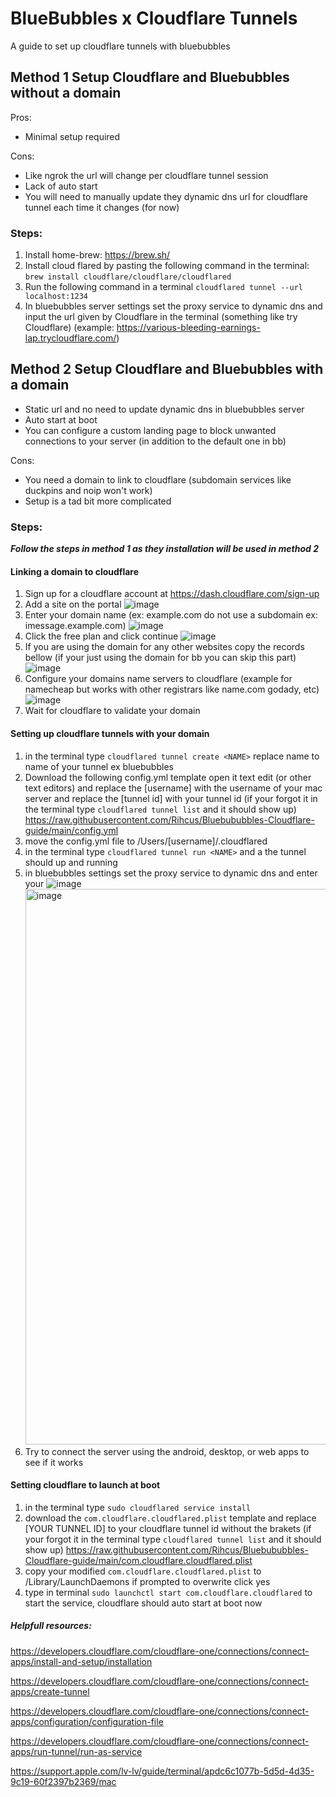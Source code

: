 # BlueBubbles x Cloudflare Tunnels

A guide to set up cloudflare tunnels with bluebubbles 

## Method 1 Setup Cloudflare and Bluebubbles without a domain

Pros:

- Minimal setup required

Cons:

- Like ngrok the url will change per cloudflare tunnel session
- Lack of auto start
- You will need to manually update they dynamic dns url for cloudflare tunnel each time it changes (for now)

### Steps:

1. Install home-brew: https://brew.sh/  
2. Install cloud flared by pasting the following command in the terminal: `brew install cloudflare/cloudflare/cloudflared ` 
3. Run the following command in a terminal `cloudflared tunnel --url localhost:1234 ` 
4. In bluebubbles server settings set the proxy service to dynamic dns and input the url given by Cloudflare in the terminal (something like try Cloudflare) (example:  https://various-bleeding-earnings-lap.trycloudflare.com/) 

## Method 2 Setup Cloudflare and Bluebubbles with a domain 

- Static url and no need to update dynamic dns in bluebubbles server
- Auto start at boot
- You can configure a custom landing page to block unwanted connections to your server (in addition to the default one in bb)

Cons:

- You need a domain to link to cloudflare (subdomain services like duckpins and noip won't work)
- Setup is a tad bit more complicated



### Steps:

***Follow the steps in method 1 as they installation will be used in method 2***

#### Linking a domain to cloudflare
1. Sign up for a cloudflare account at https://dash.cloudflare.com/sign-up
2. Add a site on the portal ![image](https://user-images.githubusercontent.com/30292597/141693392-96d2261d-a584-4253-83d2-e54e0b7a254c.png)
3. Enter your domain name (ex: example.com do not use a subdomain ex: imessage.example.com) ![image](https://user-images.githubusercontent.com/30292597/141693431-a52e9e6c-b237-4426-8a57-058b332b4a6e.png)
4. Click the free plan and click continue ![image](https://user-images.githubusercontent.com/30292597/141693453-8bf7d912-a4b3-44fc-8e2b-0d86f4072323.png)
5. If you are using the domain for any other websites copy the records bellow (if your just using the domain for bb you can skip this part) ![image](https://user-images.githubusercontent.com/30292597/141693551-3e8ac824-0470-451b-bf0f-df5ea47cf85f.png)
6. Configure your domains name servers to cloudflare (example for namecheap but works with other registrars like name.com godady, etc) ![image](https://user-images.githubusercontent.com/30292597/141693587-a98f9483-3652-4a03-9bb8-1a0cf3bbf3c5.png)
7. Wait for cloudflare to validate your domain

#### Setting up cloudflare tunnels with your domain 
1. in the terminal type `cloudflared tunnel create <NAME>` replace name to name of your tunnel ex bluebubbles
2. Download the following config.yml template open it text edit (or other text editors) and replace the [username] with the username of your mac server and replace the [tunnel id] with your tunnel id (if your forgot it in the terminal type `cloudflared tunnel list` and it should show up)
https://raw.githubusercontent.com/Rihcus/Bluebububbles-Cloudflare-guide/main/config.yml
3. move the config.yml file to /Users/[username]/.cloudflared 
4. in the terminal type `cloudflared tunnel run <NAME>` and a the tunnel should up and running
5. in bluebubbles settings set the proxy service to dynamic dns and enter your ![image](https://user-images.githubusercontent.com/30292597/141694946-e7fdbcdf-20ca-4263-9fcf-3c7358aa2fa8.png) <img width="889" alt="image" src="https://user-images.githubusercontent.com/30292597/141694988-605f28ed-6a36-4936-86b7-6077b4cf7e8f.png">
6. Try to connect the server using the android, desktop, or web apps to see if it works

#### Setting cloudflare to launch at boot
1. in the terminal type `sudo cloudflared service install`
2. download the `com.cloudflare.cloudflared.plist` template and replace [YOUR TUNNEL ID] to your cloudflare tunnel id without the brakets (if your forgot it in the terminal type `cloudflared tunnel list` and it should show up)
https://raw.githubusercontent.com/Rihcus/Bluebububbles-Cloudflare-guide/main/com.cloudflare.cloudflared.plist
3. copy your modified `com.cloudflare.cloudflared.plist` to /Library/LaunchDaemons if prompted to overwrite click yes
4. type in terminal `sudo launchctl start com.cloudflare.cloudflared` to start the service, cloudflare should auto start at boot now


##### Helpfull resources:
https://developers.cloudflare.com/cloudflare-one/connections/connect-apps/install-and-setup/installation

https://developers.cloudflare.com/cloudflare-one/connections/connect-apps/create-tunnel

https://developers.cloudflare.com/cloudflare-one/connections/connect-apps/configuration/configuration-file

https://developers.cloudflare.com/cloudflare-one/connections/connect-apps/run-tunnel/run-as-service

https://support.apple.com/lv-lv/guide/terminal/apdc6c1077b-5d5d-4d35-9c19-60f2397b2369/mac


